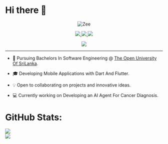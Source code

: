 
<h1> Hi there 👋 </h1>
<p align="center"> <img src="https://komarev.com/ghpvc/?username=ZeenathZahra&label=Profile%20views&color=0e75b6&style=flat" alt="Zee" /> </p>

<p align="center">
    
<a href="https://zeenathzahra.github.io/">
    <img src="https://img.shields.io/badge/Website-zeenathzahra.github.io-red?style=flat-square">
</a>  
<!-- <a href="https://gkos.tech/Resume.pdf">
    <img src="https://img.shields.io/badge/PDF-CV-red?style=flat-square&logo=adobe">
</a>   -->
<a href="https://www.linkedin.com/in/zeenath-zahra/">
    <img src="https://img.shields.io/badge/-Linkedin-blue?style=flat-square&logo=linkedin">
</a>
<a href="mailto:zeenathzahra17@gmail.com">
    <img src="https://img.shields.io/badge/-Email-red?style=flat-square&logo=gmail&logoColor=white">
</a>
<!-- <a href='https://scholar.google.com/citations?user=b___QQ8AAAAJ&hl=en&authuser=1&oi=sra' target="_blank">
    <img alt='GoogleScholar' src='https://img.shields.io/badge/Scholar-100000?style=flat&logo=GoogleScholar&logoColor=white&&color=0181FF'>
</a>
<a href="https://pypi.org/user/drkostas/">
    <img src="https://img.shields.io/badge/PyPi-drkostas-blue?style=flat-square&logo=pypi&logoColor=white">
</a> -->

<p align="center">

<a href="https://github.com/ZeenathZahra">
    <img src="https://github-stats-alpha.vercel.app/api?username=ZeenathZahra&cc=22272e&tc=37BCF6&ic=fff&bc=0000">
</a>
<hr>
</p>
</p>

* 📖 Pursuing Bachelors In Software Engineering @ [The Open University Of SriLanka](https://ou.ac.lk/). 

* 🎓 Developing Mobile Applications with Dart And Flutter. 

* 💡 Open to collaborating on projects and innovative ideas. 

* 💻 Currently working on Developing an AI Agent For Cancer Diagnosis.


#  GitHub Stats:
![](https://github-readme-stats.vercel.app/api?username=zeenathzahra&theme=dark&hide_border=false&include_all_commits=false&count_private=false)<br/>
![](https://github-readme-streak-stats.herokuapp.com/?user=zeenathzahra&theme=dark&hide_border=false)<br/>



